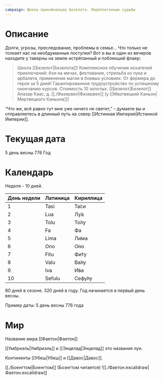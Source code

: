 ```yaml
---
campaign: Школа приключенцев Безелота. Переплетенные судьбы
---
```



# Описание

Долги, угрозы, преследование, проблемы в семье… Что только не толкает нас на необдуманные поступки? Вот и вы в один из вечеров находите у таверны на земле истрёпанный и поблекший флаер:

> Школа [[Безелот|Безелота]]!
> Комплексное обучение искателей приключений: бои на мечах, фехтование, стрельба из лука и арбалета, применение магии в боевых условиях.
> От фермера до героя за 5 дней!
> Гарантированное трудоустройство по успешному окончанию курсов.
> Стоимость 10 золотых.
> [[Безелот|Безелот]] Алазар Каас, д. [[./Фазервел|Фазервел]] (у [[Мертвецкий Каньон|Мертвецкого Каньона]])

“Что же, всё равно тут мне уже ничего не светит,” – думаете вы и отправляетесь в длинный путь на север [[Истинная Империя|Истинной Империи]].

# Текущая дата
5 день весны 776 Год

# Календарь
Неделя - 10 дней.

| День недели | Латиница | Кириллица |
| ---- | ---- | ---- |
| 1 | Tasi | Та́си |
| 2 | Lua | Лу́а |
| 3 | Tolu | То́лу |
| 4 | Fa | Фа |
| 5 | Lima | Ли́ма |
| 6 | Ono | О́но |
| 7 | Fitu | Фи́ту |
| 8 | Valu | Ва́лу |
| 9 | Iva | И́ва |
| 10 | Sefulu | Сефу́лу |

80 дней в сезоне.
320 дней в году.
Год начинается в первый день весны.

Пример даты:
5 день весны 776 года

# Мир
Название мира [[Фаетон|Фаетон]]

[[Умбриэль|Умбриэль]] и [[Энцелад|Энцелад]] это названия лун.

Континенты [[Убеш|Убеш]] и [[Давос|Давос]].

[[./Боенгтом|Боенгтом]] (Боэнгтом читается)
![[./Фаетон.excalidraw|Фаетон.excalidraw]]
